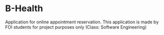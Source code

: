 # B-Health
Application for online appointment reservation. This application is made by FOI students for project purposes only (Class: Software Engineering)
